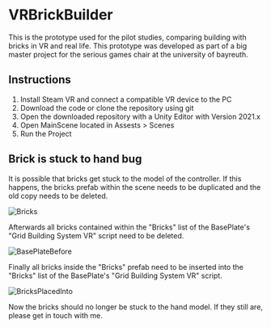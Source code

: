 # VRBrickBuilder
This is the prototype used for the pilot studies, comparing building with bricks in VR and real life. This prototype was developed as part of a big master project for the serious games chair at the university of bayreuth.




## Instructions
1. Install Steam VR and connect a compatible VR device to the PC
2. Download the code or clone the repository using git
3. Open the downloaded repository with a Unity Editor with Version 2021.x
4. Open MainScene located in Assests > Scenes
5. Run the Project






## Brick is stuck to hand bug
It is possible that bricks get stuck to the model of the controller. If this happens, the bricks prefab within the scene needs to be duplicated and the old copy needs to be deleted.

![Bricks](https://user-images.githubusercontent.com/72796522/187219613-3445213d-666a-498f-9a27-41c37fc3d6e4.JPG)

Afterwards all bricks contained within the "Bricks" list of the BasePlate's "Grid Building System VR" script need to be deleted.

![BasePlateBefore](https://user-images.githubusercontent.com/72796522/187220087-572f1d2a-6d71-4789-b15b-ad2f0a93af4a.JPG)

Finally all bricks inside the "Bricks" prefab need to be inserted into the "Bricks" list of the BasePlate's "Grid Building System VR" script.

![BricksPlacedInto](https://user-images.githubusercontent.com/72796522/187219930-4dc5bcb7-2d37-48a3-96c2-7998b49e3951.jpg)


Now the bricks should no longer be stuck to the hand model. If they still are, please get in touch with me.
